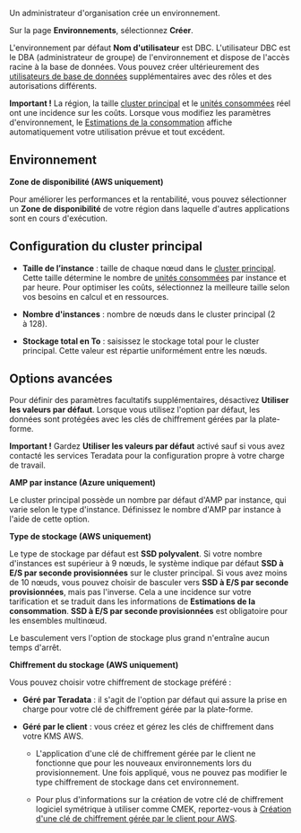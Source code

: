 Un administrateur d'organisation crée un environnement.

Sur la page **Environnements**, sélectionnez **Créer**.

L'environnement par défaut **Nom d'utilisateur** est DBC. L'utilisateur DBC est le DBA (administrateur de groupe) de l'environnement et dispose de l'accès racine à la base de données. Vous pouvez créer ultérieurement des [utilisateurs de base de données](wxe1659392685092.md) supplémentaires avec des rôles et des autorisations différents.

**Important !** La région, la taille [cluster principal](isb1696461636881.md) et le [unités consommées](onj1682104977691.md) réel ont une incidence sur les coûts. Lorsque vous modifiez les paramètres d'environnement, le [Estimations de la consommation](aow1703107228725.md) affiche automatiquement votre utilisation prévue et tout excédent.

Environnement
-------------

**Zone de disponibilité (AWS uniquement)**

Pour améliorer les performances et la rentabilité, vous pouvez sélectionner un **Zone de disponibilité** de votre région dans laquelle d'autres applications sont en cours d'exécution.

Configuration du cluster principal
----------------------------------

-   **Taille de l’instance** : taille de chaque nœud dans le [cluster principal](nmr1658424425362.md). Cette taille détermine le nombre de [unités consommées](tdv1682522711429.md) par instance et par heure. Pour optimiser les coûts, sélectionnez la meilleure taille selon vos besoins en calcul et en ressources.

-   **Nombre d'instances** : nombre de nœuds dans le cluster principal (2 à 128).

-   **Stockage total en To** : saisissez le stockage total pour le cluster principal. Cette valeur est répartie uniformément entre les nœuds.

Options avancées
----------------

Pour définir des paramètres facultatifs supplémentaires, désactivez **Utiliser les valeurs par défaut**. Lorsque vous utilisez l'option par défaut, les données sont protégées avec les clés de chiffrement gérées par la plate-forme.

**Important !** Gardez **Utiliser les valeurs par défaut** activé sauf si vous avez contacté les services Teradata pour la configuration propre à votre charge de travail.

**AMP par instance (Azure uniquement)**

Le cluster principal possède un nombre par défaut d'AMP par instance, qui varie selon le type d'instance. Définissez le nombre d'AMP par instance à l'aide de cette option.

**Type de stockage (AWS uniquement)**

Le type de stockage par défaut est **SSD polyvalent**. Si votre nombre d'instances est supérieur à 9 nœuds, le système indique par défaut **SSD à E/S par seconde provisionnées** sur le cluster principal. Si vous avez moins de 10 nœuds, vous pouvez choisir de basculer vers **SSD à E/S par seconde provisionnées**, mais pas l'inverse. Cela a une incidence sur votre tarification et se traduit dans les informations de **Estimations de la consommation**. **SSD à E/S par seconde provisionnées** est obligatoire pour les ensembles multinœud.

Le basculement vers l'option de stockage plus grand n'entraîne aucun temps d'arrêt.

**Chiffrement du stockage (AWS uniquement)**

Vous pouvez choisir votre chiffrement de stockage préféré :

-   **Géré par Teradata** : il s'agit de l'option par défaut qui assure la prise en charge pour votre clé de chiffrement gérée par la plate-forme.

-   **Géré par le client** : vous créez et gérez les clés de chiffrement dans votre KMS AWS.

    -   L'application d'une clé de chiffrement gérée par le client ne fonctionne que pour les nouveaux environnements lors du provisionnement. Une fois appliqué, vous ne pouvez pas modifier le type chiffrement de stockage dans cet environnement.

    -   Pour plus d'informations sur la création de votre clé de chiffrement logiciel symétrique à utiliser comme CMEK, reportez-vous à [Création d'une clé de chiffrement gérée par le client pour AWS](https://docs.teradata.com/access/sources/dita/topic?dita:topicPath=qly1704828971494.dita).
